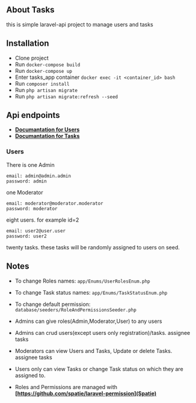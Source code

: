 ## About Tasks

this is simple laravel-api project to manage users and tasks

## Installation

- Clone project
- Run ```docker-compose build```
- Run ```docker-compose up```
- Enter tasks_app container ```docker exec -it <container_id> bash```
- Run ```composer install```
- Run ```php artisan migrate```
- Run ```php artisan migrate:refresh --seed```


## Api endpoints

- **[Documantation for Users](https://documenter.getpostman.com/view/25064323/2s93RQTZSB)**
- **[Documantation for Tasks](https://documenter.getpostman.com/view/25064323/2s93RQTZS8)**

### Users

There is one Admin 
```
email: admin@admin.admin
password: admin
```

one Moderator
```
email: moderator@moderator.moderator
password: moderator
```

eight users. for example id=2
```
email: user2@user.user
password: user2
```

twenty tasks. these tasks will be randomly assigned to users on seed.




## Notes

- To change Roles names: ```app/Enums/UserRolesEnum.php```
- To change Task status names: ```app/Enums/TaskStatusEnum.php```
- To change default permission: ``` database/seeders/RoleAndPermissionsSeeder.php```

- Admins can give roles(Admin,Moderator,User) to any users
- Admins can crud users(except users only registration)/tasks. assignee tasks
- Moderators can view Users and Tasks, Update or delete Tasks. assignee tasks
- Users only can view Tasks or change Task status on which they are assigned to. 
- Roles and Permissions are managed with **[https://github.com/spatie/laravel-permission](Spatie)**
